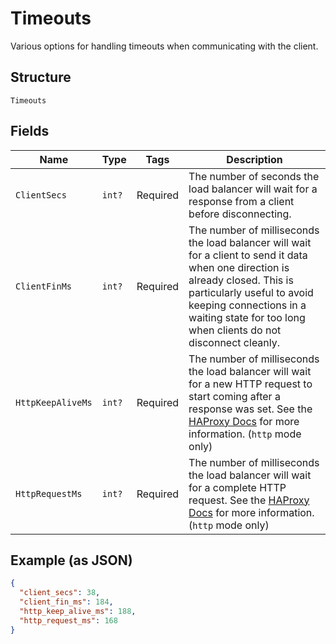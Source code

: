 
# Timeouts

Various options for handling timeouts when communicating with the client.

## Structure

`Timeouts`

## Fields

| Name | Type | Tags | Description |
|  --- | --- | --- | --- |
| `ClientSecs` | `int?` | Required | The number of seconds the load balancer will wait for a response from a client before disconnecting. |
| `ClientFinMs` | `int?` | Required | The number of milliseconds the load balancer will wait for a client to send it data when one direction is already closed. This is particularly useful to avoid keeping connections in a waiting state for too long when clients do not disconnect cleanly. |
| `HttpKeepAliveMs` | `int?` | Required | The number of milliseconds the load balancer will wait for a new HTTP request to start coming after a response was set. See the [HAProxy Docs](https://cbonte.github.io/haproxy-dconv/1.7/configuration.html#4.2-timeout%20http-request) for more information. (`http` mode only) |
| `HttpRequestMs` | `int?` | Required | The number of milliseconds the load balancer will wait for a complete HTTP request. See the [HAProxy Docs](https://cbonte.github.io/haproxy-dconv/1.7/configuration.html#4.2-timeout%20http-request) for more information. (`http` mode only) |

## Example (as JSON)

```json
{
  "client_secs": 38,
  "client_fin_ms": 184,
  "http_keep_alive_ms": 188,
  "http_request_ms": 168
}
```

